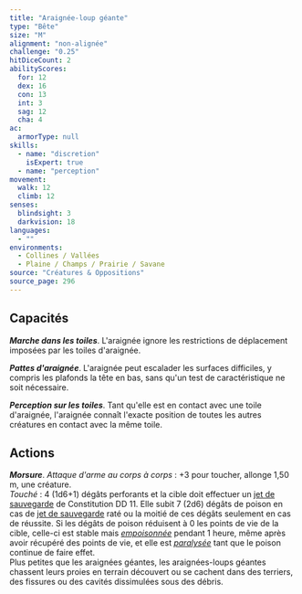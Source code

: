 ```yaml
---
title: "Araignée-loup géante"
type: "Bête"
size: "M"
alignment: "non-alignée"
challenge: "0.25"
hitDiceCount: 2
abilityScores:
  for: 12
  dex: 16
  con: 13
  int: 3
  sag: 12
  cha: 4
ac: 
  armorType: null
skills: 
  - name: "discretion"
    isExpert: true
  - name: "perception"
movement: 
  walk: 12
  climb: 12
senses: 
  blindsight: 3
  darkvision: 18
languages: 
  - ""
environments:
  - Collines / Vallées
  - Plaine / Champs / Prairie / Savane
source: "Créatures & Oppositions"
source_page: 296
---
```

## Capacités
_**Marche dans les toiles**_. L'araignée ignore les restrictions de déplacement imposées par les toiles d'araignée.

_**Pattes d'araignée**_. L'araignée peut escalader les surfaces difficiles, y compris les plafonds la tête en bas, sans qu'un test de caractéristique ne soit nécessaire.

_**Perception sur les toiles**_. Tant qu'elle est en contact avec une toile d'araignée, l'araignée connaît l'exacte position de toutes les autres créatures en contact avec la même toile.

## Actions
_**Morsure**_. _Attaque d'arme au corps à corps_ : +3 pour toucher, allonge 1,50 m, une créature.  
_Touché_ : 4 (1d6+1) dégâts perforants et la cible doit effectuer un [jet de sauvegarde](/utiliser-les-caracteristiques#jets-de-sauvegarde) de Constitution DD 11. Elle subit 7 (2d6) dégâts de poison en cas de [jet de sauvegarde](/utiliser-les-caracteristiques#jets-de-sauvegarde) raté ou la moitié de ces dégâts seulement en cas de réussite. Si les dégâts de poison réduisent à 0 les points de vie de la cible, celle-ci est stable mais [_empoisonnée_](/gerer-la-sante-du-personnage/#empoisonne) pendant 1 heure, même après avoir récupéré des points de vie, et elle est [_paralysée_](/gerer-la-sante-du-personnage/#paralyse) tant que le poison continue de faire effet.  
Plus petites que les araignées géantes, les araignées-loups géantes chassent leurs proies en terrain découvert ou se cachent dans des terriers, des fissures ou des cavités dissimulées sous des débris.
